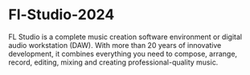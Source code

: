 # Fl-Studio-2024
FL Studio is a complete music creation software environment or digital audio workstation (DAW). With more than 20 years of innovative development, it combines everything you need to compose, arrange, record, editing, mixing and creating professional-quality music.
